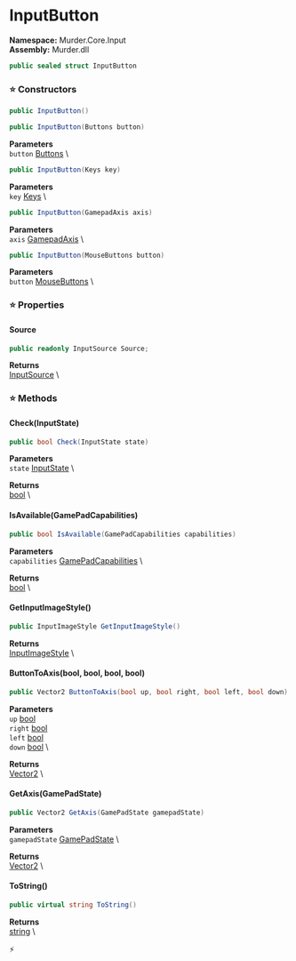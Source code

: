 # InputButton

**Namespace:** Murder.Core.Input \
**Assembly:** Murder.dll

```csharp
public sealed struct InputButton
```

### ⭐ Constructors
```csharp
public InputButton()
```

```csharp
public InputButton(Buttons button)
```

**Parameters** \
`button` [Buttons](https://docs.monogame.net/api/Microsoft.Xna.Framework.Input.Buttons.html) \

```csharp
public InputButton(Keys key)
```

**Parameters** \
`key` [Keys](https://docs.monogame.net/api/Microsoft.Xna.Framework.Input.Keys.html) \

```csharp
public InputButton(GamepadAxis axis)
```

**Parameters** \
`axis` [GamepadAxis](../../../Murder/Core/Input/GamepadAxis.html) \

```csharp
public InputButton(MouseButtons button)
```

**Parameters** \
`button` [MouseButtons](../../../Murder/Core/Input/MouseButtons.html) \

### ⭐ Properties
#### Source
```csharp
public readonly InputSource Source;
```

**Returns** \
[InputSource](../../../Murder/Core/Input/InputSource.html) \
### ⭐ Methods
#### Check(InputState)
```csharp
public bool Check(InputState state)
```

**Parameters** \
`state` [InputState](../../../Murder/Core/Input/InputState.html) \

**Returns** \
[bool](https://learn.microsoft.com/en-us/dotnet/api/System.Boolean?view=net-7.0) \

#### IsAvailable(GamePadCapabilities)
```csharp
public bool IsAvailable(GamePadCapabilities capabilities)
```

**Parameters** \
`capabilities` [GamePadCapabilities](https://docs.monogame.net/api/Microsoft.Xna.Framework.Input.GamePadCapabilities.html) \

**Returns** \
[bool](https://learn.microsoft.com/en-us/dotnet/api/System.Boolean?view=net-7.0) \

#### GetInputImageStyle()
```csharp
public InputImageStyle GetInputImageStyle()
```

**Returns** \
[InputImageStyle](../../../Murder/Core/Input/InputImageStyle.html) \

#### ButtonToAxis(bool, bool, bool, bool)
```csharp
public Vector2 ButtonToAxis(bool up, bool right, bool left, bool down)
```

**Parameters** \
`up` [bool](https://learn.microsoft.com/en-us/dotnet/api/System.Boolean?view=net-7.0) \
`right` [bool](https://learn.microsoft.com/en-us/dotnet/api/System.Boolean?view=net-7.0) \
`left` [bool](https://learn.microsoft.com/en-us/dotnet/api/System.Boolean?view=net-7.0) \
`down` [bool](https://learn.microsoft.com/en-us/dotnet/api/System.Boolean?view=net-7.0) \

**Returns** \
[Vector2](../../../Murder/Core/Geometry/Vector2.html) \

#### GetAxis(GamePadState)
```csharp
public Vector2 GetAxis(GamePadState gamepadState)
```

**Parameters** \
`gamepadState` [GamePadState](https://docs.monogame.net/api/Microsoft.Xna.Framework.Input.GamePadState.html) \

**Returns** \
[Vector2](../../../Murder/Core/Geometry/Vector2.html) \

#### ToString()
```csharp
public virtual string ToString()
```

**Returns** \
[string](https://learn.microsoft.com/en-us/dotnet/api/System.String?view=net-7.0) \



⚡